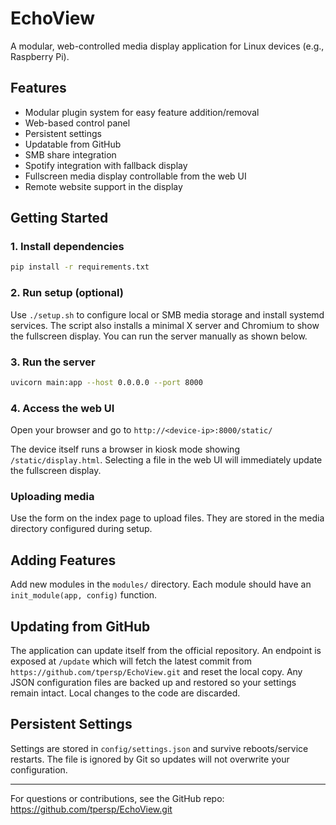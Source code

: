 # EchoView

A modular, web-controlled media display application for Linux devices (e.g., Raspberry Pi).

## Features
- Modular plugin system for easy feature addition/removal
- Web-based control panel
- Persistent settings
- Updatable from GitHub
- SMB share integration
- Spotify integration with fallback display
- Fullscreen media display controllable from the web UI
- Remote website support in the display

## Getting Started

### 1. Install dependencies
```bash
pip install -r requirements.txt
```

### 2. Run setup (optional)
Use `./setup.sh` to configure local or SMB media storage and install systemd
services. The script also installs a minimal X server and Chromium to show the
fullscreen display. You can run the server manually as shown below.

### 3. Run the server
```bash
uvicorn main:app --host 0.0.0.0 --port 8000
```

### 4. Access the web UI
Open your browser and go to `http://<device-ip>:8000/static/`

The device itself runs a browser in kiosk mode showing `/static/display.html`.
Selecting a file in the web UI will immediately update the fullscreen display.

### Uploading media
Use the form on the index page to upload files. They are stored in the media
directory configured during setup.

## Adding Features
Add new modules in the `modules/` directory. Each module should have an `init_module(app, config)` function.

## Updating from GitHub
The application can update itself from the official repository. An endpoint is
exposed at `/update` which will fetch the latest commit from
`https://github.com/tpersp/EchoView.git` and reset the local copy. Any JSON
configuration files are backed up and restored so your settings remain intact.
Local changes to the code are discarded.

## Persistent Settings
Settings are stored in `config/settings.json` and survive reboots/service
restarts. The file is ignored by Git so updates will not overwrite your
configuration.

---

For questions or contributions, see the GitHub repo: https://github.com/tpersp/EchoView.git
